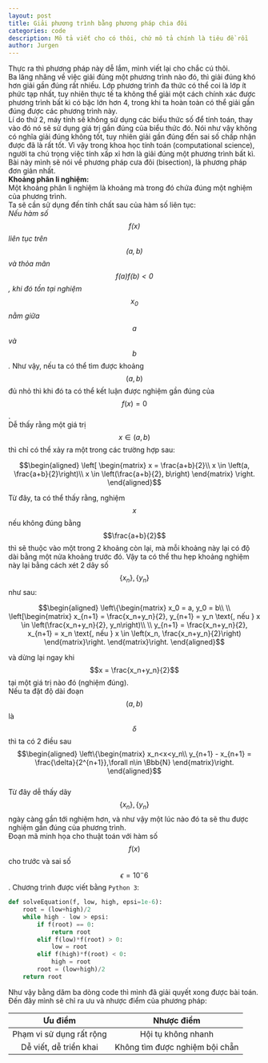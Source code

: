 ```yaml
---
layout: post
title: Giải phương trình bằng phương pháp chia đôi
categories: code
description: Mô tả viết cho có thôi, chứ mô tả chính là tiêu đề rồi
author: Jurgen
---
```

Thực ra thì phương pháp này dễ lắm, mình viết lại cho chắc cú thôi.  
Ba lăng nhăng về việc giải đúng một phương trình nào đó, thì giải đúng khó hơn giải gần đúng rất nhiều. Lớp phương trình đa thức có thể coi là lớp ít phức tạp nhất, tuy nhiên thực tế ta không thể giải một cách chính xác được phương trình bất kì có bậc lớn hơn 4, trong khi ta hoàn toàn có thể giải gần đúng được các phương trình này.  
Lí do thứ 2, máy tính sẽ không sử dụng các biểu thức số để tính toán, thay vào đó nó sẽ sử dụng giá trị gần đúng của biểu thức đó. Nói như vậy không có nghĩa giải đúng không tốt, tuy nhiên giải gần đúng đến sai số chấp nhận được đã là rất tốt.  Vì vậy trong khoa học tính toán (computational science), người ta chú trọng việc tính xấp xỉ hơn là giải đúng một phương trình bất kì.  
Bài này mình sẽ nói về phương pháp cưa đôi (bisection), là phương pháp đơn giản nhất.  
**Khoảng phân li nghiệm:**  
Một khoảng phân li nghiệm là khoảng mà trong đó chứa đúng một nghiệm của phương trình.  
Ta sẽ cần sử dụng đến tính chất sau của hàm số liên tục:  
*Nếu hàm số $$f(x)$$ liên tục trên $$(a, b)$$ và thỏa mãn $$f(a)f(b)<0$$, khi đó tồn tại nghiệm $$x_0$$ nằm giữa $$a$$ và $$b$$.*
Như vậy, nếu ta có thể tìm được khoảng $$(a, b)$$ đủ nhỏ thì khi đó ta có thể kết luận được nghiệm gần đúng của $$f(x)=0$$.  
Dễ thấy rằng một giá trị $$x \in (a, b)$$ thì chỉ có thể xảy ra một trong các trường hợp sau:

$$\begin{aligned}
\left[
\begin{matrix}
x = \frac{a+b}{2}\\
x \in \left(a, \frac{a+b}{2}\right)\\
x \in \left(\frac{a+b}{2}, b\right)
\end{matrix}
\right.
\end{aligned}$$

Từ đây, ta có thể thấy rằng, nghiệm $$x$$ nếu không đúng bằng $$\frac{a+b}{2}$$ thì sẽ thuộc vào một trong 2 khoảng còn lại, mà mỗi khoảng này lại có độ dài bằng một nửa khoảng trước đó. Vậy ta có thể thu hẹp khoảng nghiệm này lại bằng cách xét 2 dãy số $$\{x_n\}, \{y_n\}$$ như sau:

$$\begin{aligned}
\left\{\begin{matrix}
    x_0 = a, y_0 = b\\
    \\
    \left[\begin{matrix}
        x_{n+1} = \frac{x_n+y_n}{2}, y_{n+1} = y_n \text{, nếu }  x \in \left(\frac{x_n+y_n}{2}, y_n\right)\\
        \\
        y_{n+1} = \frac{x_n+y_n}{2}, x_{n+1} = x_n \text{, nếu }  x \in \left(x_n, \frac{x_n+y_n}{2}\right)
    \end{matrix}\right.
\end{matrix}\right.
\end{aligned}$$  

và dừng lại ngay khi $$x = \frac{x_n+y_n}{2}$$ tại một giá trị nào đó (nghiệm đúng).  
Nếu ta đặt độ dài đoạn $$(a, b)$$ là $$\delta$$ thì ta có 2 điều sau
$$\begin{aligned}
\left\{\begin{matrix}
x_n<x<y_n\\
y_{n+1} - x_{n+1} = \frac{\delta}{2^{n+1}},\forall n\in \Bbb{N}
\end{matrix}\right.
\end{aligned}$$  
Từ đây dễ thấy dãy $$\{x_n\}, \{y_n\}$$ ngày càng gần tới nghiệm hơn, và như vậy một lúc nào đó ta sẽ thu được nghiệm gần đúng của phương trình.  
Đoạn mã minh họa cho thuật toán với hàm số $$f(x)$$ cho trước và sai số $$\epsilon = 10^-6$$. Chương trình được viết bằng ```Python 3```:

~~~python
def solveEquation(f, low, high, epsi=1e-6):
    root = (low+high)/2
    while high - low > epsi:
        if f(root) == 0:
            return root
        elif f(low)*f(root) > 0:
            low = root
        elif f(high)*f(root) < 0:
            high = root
        root = (low+high)/2
    return root
~~~

Như vậy bằng dăm ba dòng code thì mình đã giải quyết xong được bài toán.  
Đến đây mình sẽ chỉ ra ưu và nhược điểm của phương pháp:

|          Ưu điểm         |           Nhược điểm           |
|:------------------------:|:------------------------------:|
| Phạm vi sử dụng rất rộng |       Hội tụ không nhanh       |
|  Dễ viết, dễ triển khai  | Không tìm được nghiệm bội chẵn |
